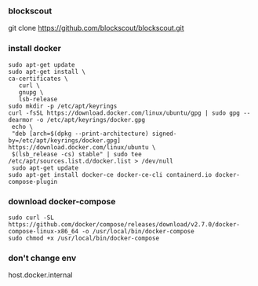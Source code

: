  ### blockscout
 git clone https://github.com/blockscout/blockscout.git
 ### install docker
 ```
 sudo apt-get update
 sudo apt-get install \
 ca-certificates \
    curl \
    gnupg \
    lsb-release
 sudo mkdir -p /etc/apt/keyrings
 curl -fsSL https://download.docker.com/linux/ubuntu/gpg | sudo gpg --dearmor -o /etc/apt/keyrings/docker.gpg
  echo \
  "deb [arch=$(dpkg --print-architecture) signed-by=/etc/apt/keyrings/docker.gpg] https://download.docker.com/linux/ubuntu \
  $(lsb_release -cs) stable" | sudo tee /etc/apt/sources.list.d/docker.list > /dev/null
  sudo apt-get update
 sudo apt-get install docker-ce docker-ce-cli containerd.io docker-compose-plugin
 ```
 ### download docker-compose
 ```
 sudo curl -SL https://github.com/docker/compose/releases/download/v2.7.0/docker-compose-linux-x86_64 -o /usr/local/bin/docker-compose
 sudo chmod +x /usr/local/bin/docker-compose
 ```
### don't change env
host.docker.internal
